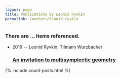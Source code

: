 ```yaml
---
layout: page
title: Publications by Leonid Ryvkin
permalink: /authors/leonid-ryvkin
---
```


<h3 id="number-posts">There are ... items referenced.</h3>
<ul class="post-list">
<li><span class='post-meta'>2019 -- Leonid Ryvkin, Tilmann Wurzbacher</span><h3><a class='post-link' href="{{ site.baseurl }}/an-invitation-to-multisymplectic-geometry">An invitation to multisymplectic geometry</a></h3></li>

</ul>
{% include count-posts.html %}
